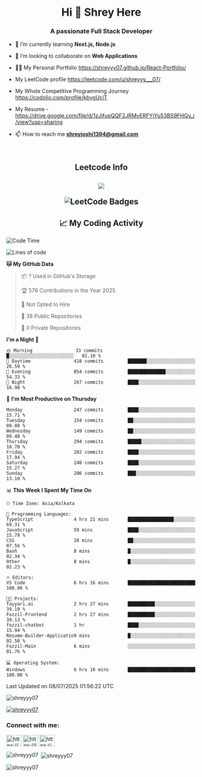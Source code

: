 <h1 align="center">Hi 👋 Shrey Here</h1>
<h3 align="center">A passionate Full Stack Developer</h3>


- 🌱 I’m currently learning **Next.js, Node.js**

- 👯 I’m looking to collaborate on **Web Applications**

- 👨‍💻 My Personal Portfolio https://shreyyy07.github.io/React-Portfolio/

- My LeetCode profile https://leetcode.com/u/shreyyy___07/

- My Whole Competitive Programming Journey https://codolio.com/profile/kbygUcjT

- My Resume - https://drive.google.com/file/d/1zJifupQQF2JRMvERFYjYu53BS9FHQy_i/view?usp=sharing
- 📫 How to reach me **shreyjoshi1394@gmail.com**

  <br>

<h2 align="center">Leetcode Info<h2>

<p align="center">
  
  <img  align=top flex-grow=1 src="https://leetcard.jacoblin.cool/shreyyy___07?theme=dark&font=Nunito&ext=heatmap" />  
</p>

<p align="center">
<img src="https://leetcode-badge-showcase.vercel.app/api?username=shreyyy___07&theme=dark&animated=true" alt="LeetCode Badges"/>
  </p>

<h2 align="center">📈 My Coding Activity</h2>

<!--START_SECTION:waka-->
![Code Time](http://img.shields.io/badge/Code%20Time-49%20hrs%2042%20mins-blue)

![Lines of code](https://img.shields.io/badge/From%20Hello%20World%20I%27ve%20Written-327.2%20thousand%20lines%20of%20code-blue)

**🐱 My GitHub Data** 

> 📦 ? Used in GitHub's Storage 
 > 
> 🏆 578 Contributions in the Year 2025
 > 
> 🚫 Not Opted to Hire
 > 
> 📜 38 Public Repositories 
 > 
> 🔑 0 Private Repositories 
 > 
**I'm a Night 🦉** 

```text
🌞 Morning                33 commits          █░░░░░░░░░░░░░░░░░░░░░░░░   02.10 % 
🌆 Daytime                418 commits         ███████░░░░░░░░░░░░░░░░░░   26.59 % 
🌃 Evening                854 commits         ██████████████░░░░░░░░░░░   54.33 % 
🌙 Night                  267 commits         ████░░░░░░░░░░░░░░░░░░░░░   16.98 % 
```
📅 **I'm Most Productive on Thursday** 

```text
Monday                   247 commits         ████░░░░░░░░░░░░░░░░░░░░░   15.71 % 
Tuesday                  154 commits         ██░░░░░░░░░░░░░░░░░░░░░░░   09.80 % 
Wednesday                149 commits         ██░░░░░░░░░░░░░░░░░░░░░░░   09.48 % 
Thursday                 294 commits         █████░░░░░░░░░░░░░░░░░░░░   18.70 % 
Friday                   282 commits         ████░░░░░░░░░░░░░░░░░░░░░   17.94 % 
Saturday                 240 commits         ████░░░░░░░░░░░░░░░░░░░░░   15.27 % 
Sunday                   206 commits         ███░░░░░░░░░░░░░░░░░░░░░░   13.10 % 
```


📊 **This Week I Spent My Time On** 

```text
🕑︎ Time Zone: Asia/Kolkata

💬 Programming Languages: 
TypeScript               4 hrs 21 mins       █████████████████░░░░░░░░   69.31 % 
JavaScript               59 mins             ████░░░░░░░░░░░░░░░░░░░░░   15.79 % 
CSS                      28 mins             ██░░░░░░░░░░░░░░░░░░░░░░░   07.56 % 
Bash                     8 mins              █░░░░░░░░░░░░░░░░░░░░░░░░   02.34 % 
Other                    8 mins              █░░░░░░░░░░░░░░░░░░░░░░░░   02.23 % 

🔥 Editors: 
VS Code                  6 hrs 16 mins       █████████████████████████   100.00 % 

🐱‍💻 Projects: 
Tayyari.ai               2 hrs 27 mins       ██████████░░░░░░░░░░░░░░░   39.19 % 
Fozzil-Frontend          2 hrs 27 mins       ██████████░░░░░░░░░░░░░░░   39.13 % 
fozzil-chatbot           1 hr                ████░░░░░░░░░░░░░░░░░░░░░   15.94 % 
Resume-Builder-Applicatio9 mins              █░░░░░░░░░░░░░░░░░░░░░░░░   02.50 % 
Fozzil-Main              6 mins              ░░░░░░░░░░░░░░░░░░░░░░░░░   01.76 % 

💻 Operating System: 
Windows                  6 hrs 16 mins       █████████████████████████   100.00 % 
```


 Last Updated on 08/07/2025 01:56:22 UTC
<!--END_SECTION:waka-->
  


<p align="left"> <img src="https://komarev.com/ghpvc/?username=shreyyy07&label=Profile%20views&color=0e75b6&style=flat" alt="shreyyy07" /> </p>

<p align="left"> <a href="https://github.com/ryo-ma/github-profile-trophy"><img src="https://github-profile-trophy.vercel.app/?username=shreyyy07" alt="shreyyy07" /></a> </p>

<h3 align="left">Connect with me:</h3>
<p align="left">
<a href="https://www.linkedin.com/in/shrey-joshi-1b038a249/" target="blank"><img align="center" src="https://raw.githubusercontent.com/rahuldkjain/github-profile-readme-generator/master/src/images/icons/Social/linked-in-alt.svg" alt="https://www.linkedin.com/in/shrey-joshi-1b038a249/" height="30" width="40" /></a>
<a href="https://leetcode.com/u/shreyyy___07/" target="blank"><img align="center" src="https://raw.githubusercontent.com/rahuldkjain/github-profile-readme-generator/master/src/images/icons/Social/leet-code.svg" alt="https://leetcode.com/u/shreyyy___07/" height="30" width="40" /></a>
<a href="https://discord.gg/https://discord.com/invite/shreyyy16#5371" target="blank"><img align="center" src="https://raw.githubusercontent.com/rahuldkjain/github-profile-readme-generator/master/src/images/icons/Social/discord.svg" alt="https://discord.com/invite/shreyyy16#5371" height="30" width="40" /></a>
</p>

<p><img align="left" src="https://github-readme-stats.vercel.app/api/top-langs?username=shreyyy07&show_icons=true&locale=en&layout=compact" alt="shreyyy07" /></p>

<p>&nbsp;<img align="center" src="https://github-readme-stats.vercel.app/api?username=shreyyy07&show_icons=true&locale=en" alt="shreyyy07" /></p>

<p><img align="center" src="https://github-readme-streak-stats.herokuapp.com/?user=shreyyy07&" alt="shreyyy07" /></p>


